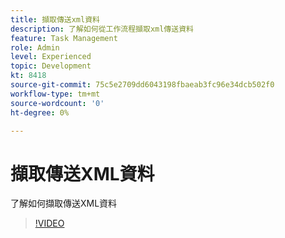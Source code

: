 ```yaml
---
title: 擷取傳送xml資料
description: 了解如何從工作流程擷取xml傳送資料
feature: Task Management
role: Admin
level: Experienced
topic: Development
kt: 8418
source-git-commit: 75c5e2709dd6043198fbaeab3fc96e34dcb502f0
workflow-type: tm+mt
source-wordcount: '0'
ht-degree: 0%

---
```



# 擷取傳送XML資料

了解如何擷取傳送XML資料

>[!VIDEO](https://video.tv.adobe.com/v/335949?quality=12)
